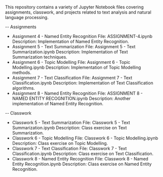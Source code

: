 This repository contains a variety of Jupyter Notebook files covering assignments, classwork, and projects related to text analysis and natural language processing.

-- Assignments

- Assignment 4 - Named Entity Recognition
File: ASSIGNMENT-4.ipynb
Description: Implementation of Named Entity Recognition.
- Assignment 5 - Text Summarization
File: Assignment 5 - Text Summarization.ipynb
Description: Implementation of Text Summarization techniques.
- Assignment 6 - Topic Modelling
File: Assignment 6 - Topic Modelling.ipynb
Description: Implementation of Topic Modelling methods.
- Assignment 7 - Text Classification
File: Assignment 7 - Text Classification.ipynb
Description: Implementation of Text Classification algorithms.
- Assignment 8 - Named Entity Recognition
File: ASSIGNMENT 8 - NAMED ENTITY RECOGNITION.ipynb
Description: Another implementation of Named Entity Recognition.

-- Classwork

- Classwork 5 - Text Summarization
File: Classwork 5 - Text Summarization.ipynb
Description: Class exercise on Text Summarization.
- Classwork 6 - Topic Modelling
File: Classwork 6 - Topic Modelling.ipynb
Description: Class exercise on Topic Modelling.
- Classwork 7 - Text Classification
File: Classwork 7 - Text Classification.ipynb
Description: Class exercise on Text Classification.
- Classwork 8 - Named Entity Recognition
File: Classwork 8 - Named Entity Recognition.ipynb
Description: Class exercise on Named Entity Recognition.
